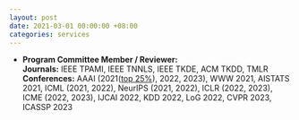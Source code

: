 ```yaml
---
layout: post
date: 2021-03-01 00:00:00 +08:00
categories: services
---
```

* **Program Committee Member / Reviewer:**  
**Journals:** IEEE TPAMI, IEEE TNNLS, IEEE TKDE, ACM TKDD, TMLR  
**Conferences:** AAAI (2021(<a href="https://aaai.org/Conferences/AAAI-21/wp-content/uploads/2021/05/AAAI-21-Program-Committee.pdf">top 25%</a>), 2022, 2023), WWW 2021, AISTATS 2021, ICML (2021, 2022), NeurIPS (2021, 2022), ICLR (2022, 2023), ICME (2022, 2023), IJCAI 2022, KDD 2022, LoG 2022, CVPR 2023, ICASSP 2023



